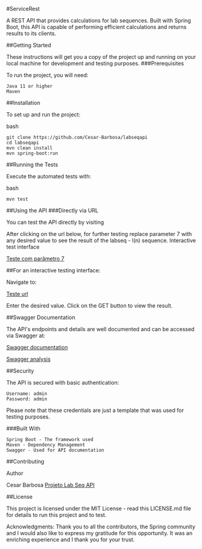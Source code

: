 #ServiceRest

A REST API that provides calculations for lab sequences. Built with Spring Boot, this API is capable of performing efficient calculations and returns results to its clients.

##Getting Started

These instructions will get you a copy of the project up and running on your local machine for development and testing purposes.
###Prerequisites

To run the project, you will need:

    Java 11 or higher
    Maven

##Installation

To set up and run the project:

bash

```
git clone https://github.com/Cesar-Barbosa/labseqapi
cd labseqapi
mvn clean install
mvn spring-boot:run
```

##Running the Tests

Execute the automated tests with:

bash

```
mvn test

```


##Using the API
###Directly via URL

You can test the API directly by visiting

After clicking on the url below, for further testing replace parameter 7 with any desired value to see the result of the labseq - l(n) sequence. Interactive test interface


[Teste com parâmetro 7](http://localhost:8080/labseq/7)


##For an interactive testing interface:

Navigate to:

[Teste url](http://localhost:8080/)

Enter the desired value.
Click on the GET button to view the result.

##Swagger Documentation

The API's endpoints and details are well documented and can be accessed via Swagger at:


[Swagger documentation](http://localhost:8080/swagger-ui/index.html)

[Swagger analysis](http://localhost:8080/swagger-ui/index.html#/labseq-controller/getLabseqUsingGET)


##Security

The API is secured with basic authentication:

    Username: admin
    Password: admin

Please note that these credentials are just a template that was used for testing purposes.

###Built With

    Spring Boot - The framework used
    Maven - Dependency Management
    Swagger - Used for API documentation

##Contributing

Author

   Cesar Barbosa
   [Projeto Lab Seq API](https://github.com/Cesar-Barbosa/labseqapi)
    

##License

This project is licensed under the MIT License - read this LICENSE.md file for details to run this project and to test. 

Acknowledgments:
Thank you to all the contributors, the Spring community and 
I would also like to express my gratitude for this opportunity. It was an enriching experience and I thank you for your trust.